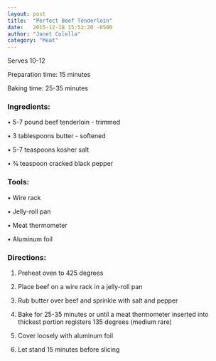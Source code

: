 ```yaml
---
layout: post
title:  "Perfect Beef Tenderloin"
date:   2015-12-18 15:52:20 -0500
author: "Janet Colella"
category: "Meat"
---
```

Serves 10-12

Preparation time: 15 minutes

Baking time: 25-35 minutes

### Ingredients:

• 5-7 pound beef tenderloin - trimmed

• 3 tablespoons butter - softened

• 5-7 teaspoons kosher salt

• 3⁄4 teaspoon cracked black pepper

### Tools:

• Wire rack

• Jelly-roll pan

• Meat thermometer

• Aluminum foil

### Directions:

1. Preheat oven to 425 degrees

2. Place beef on a wire rack in a jelly-roll pan

3. Rub butter over beef and sprinkle with salt and pepper

4. Bake for 25-35 minutes or until a meat thermometer inserted into thickest portion registers 135 degrees (medium rare)

5. Cover loosely with aluminum foil

6. Let stand 15 minutes before slicing